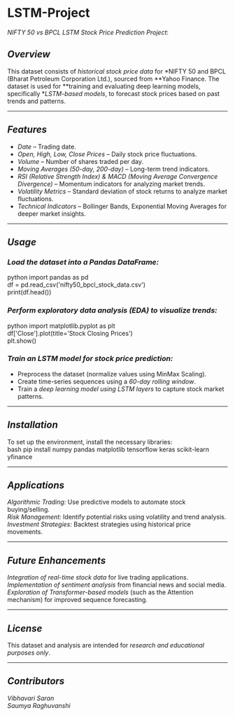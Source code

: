 # LSTM-Project
*NIFTY 50 vs BPCL LSTM Stock Price Prediction Project*:  

## *Overview*  
This dataset consists of *historical stock price data* for *NIFTY 50 and BPCL (Bharat Petroleum Corporation Ltd.), sourced from **Yahoo Finance. The dataset is used for **training and evaluating deep learning models, specifically **LSTM-based models*, to forecast stock prices based on past trends and patterns.  

---

## *Features*  
- *Date* – Trading date.  
- *Open, High, Low, Close Prices* – Daily stock price fluctuations.  
- *Volume* – Number of shares traded per day.  
- *Moving Averages (50-day, 200-day)* – Long-term trend indicators.  
- *RSI (Relative Strength Index) & MACD (Moving Average Convergence Divergence)* – Momentum indicators for analyzing market trends.  
- *Volatility Metrics* – Standard deviation of stock returns to analyze market fluctuations.  
- *Technical Indicators* – Bollinger Bands, Exponential Moving Averages for deeper market insights.  

---

## *Usage*  
### *Load the dataset into a Pandas DataFrame:*  
python
import pandas as pd  
df = pd.read_csv('nifty50_bpcl_stock_data.csv')  
print(df.head())  
  

### *Perform exploratory data analysis (EDA) to visualize trends:*  
python
import matplotlib.pyplot as plt  
df['Close'].plot(title='Stock Closing Prices')  
plt.show()  
  

### *Train an LSTM model for stock price prediction:*  
- Preprocess the dataset (normalize values using MinMax Scaling).  
- Create time-series sequences using a *60-day rolling window*.  
- Train a *deep learning model using LSTM layers* to capture stock market patterns.  

---

## *Installation*  
To set up the environment, install the necessary libraries:  
bash
pip install numpy pandas matplotlib tensorflow keras scikit-learn yfinance
  

---

## *Applications*  
*Algorithmic Trading:* Use predictive models to automate stock buying/selling.  
*Risk Management:* Identify potential risks using volatility and trend analysis.  
*Investment Strategies:* Backtest strategies using historical price movements.  

---

## *Future Enhancements*  
*Integration of real-time stock data* for live trading applications.  
*Implementation of sentiment analysis* from financial news and social media.  
*Exploration of Transformer-based models* (such as the Attention mechanism) for improved sequence forecasting.  

---

## *License*  
This dataset and analysis are intended for *research and educational purposes only*.  

---

## *Contributors*  
*Vibhavari Saran*  
*Saumya Raghuvanshi*
